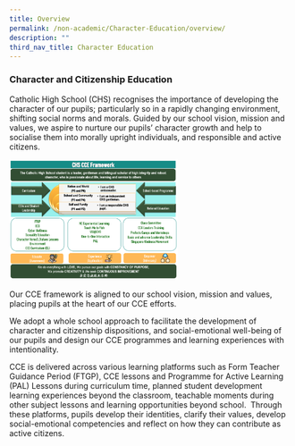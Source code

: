 ```yaml
---
title: Overview
permalink: /non-academic/Character-Education/overview/
description: ""
third_nav_title: Character Education
---
```

### Character and Citizenship Education

Catholic High School (CHS) recognises the importance of developing the character of our pupils; particularly so in a rapidly changing environment, shifting social norms and morals. Guided by our school vision, mission and values, we aspire to nurture our pupils’ character growth and help to socialise them into morally upright individuals, and responsible and active citizens.

<img src="/images/cce1.png" style="width:60%">

Our CCE framework is aligned to our school vision, mission and values, placing pupils at the heart of our CCE efforts.

We adopt a whole school approach to facilitate the development of character and citizenship dispositions, and social-emotional well-being of our pupils and design our CCE programmes and learning experiences with intentionality.

CCE is delivered across various learning platforms such as Form Teacher Guidance Period (FTGP), CCE lessons and Programme for Active Learning (PAL) Lessons during curriculum time, planned student development learning experiences beyond the classroom, teachable moments during other subject lessons and learning opportunities beyond school.  Through these platforms, pupils develop their identities, clarify their values, develop social-emotional competencies and reflect on how they can contribute as active citizens.